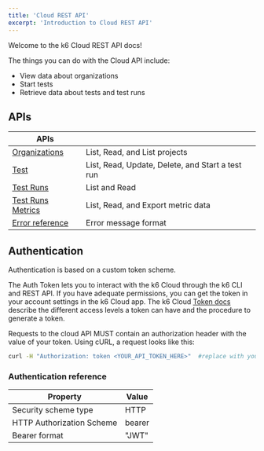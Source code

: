 ```yaml
---
title: 'Cloud REST API'
excerpt: 'Introduction to Cloud REST API'
---
```


Welcome to the k6 Cloud REST API docs!

The things you can do with the Cloud API include:
- View data about organizations
- Start tests
- Retrieve data about tests and test runs

## APIs

| APIs                  |   |
|---------------------------|--------|
| [Organizations](/cloud/cloud-reference/cloud-rest-api/organizations/)      | List, Read, and List projects   |
| [Test](/cloud/cloud-reference/cloud-rest-api/tests/)      | List, Read, Update, Delete, and Start a test run   |
| [Test Runs](/cloud/cloud-reference/cloud-rest-api/test-runs/)      | List and Read    |
| [Test Runs Metrics](/cloud/cloud-reference/cloud-rest-api/organizations/)      | List, Read, and Export metric data   |
| [Error reference](/cloud/cloud-reference/cloud-rest-api/organizations/)      | Error message format    |

## Authentication

Authentication is based on a custom token scheme.

The Auth Token lets you to interact with the k6 Cloud through the k6 CLI and REST API.
If you have adequate permissions, you can get the token in your account settings in the k6 Cloud app.
The k6 Cloud [Token docs](https://k6.io/docs/cloud/integrations/token) describe the different access levels a token can have and the procedure to generate a token.

Requests to the cloud API MUST contain an authorization header with the value of your token.
Using cURL, a request looks like this:

```bash
curl -H "Authorization: token <YOUR_API_TOKEN_HERE>"  #replace with your token
```

### Authentication reference

| Property                  | Value  |
|---------------------------|--------|
| Security scheme type      | HTTP   |
| HTTP Authorization Scheme | bearer |
| Bearer format             | "JWT"  |
